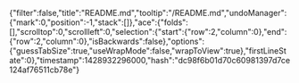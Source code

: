 {"filter":false,"title":"README.md","tooltip":"/README.md","undoManager":{"mark":0,"position":-1,"stack":[]},"ace":{"folds":[],"scrolltop":0,"scrollleft":0,"selection":{"start":{"row":2,"column":0},"end":{"row":2,"column":0},"isBackwards":false},"options":{"guessTabSize":true,"useWrapMode":false,"wrapToView":true},"firstLineState":0},"timestamp":1428932296000,"hash":"dc98f6b01d70c60981397d7ce124af76511cb78e"}